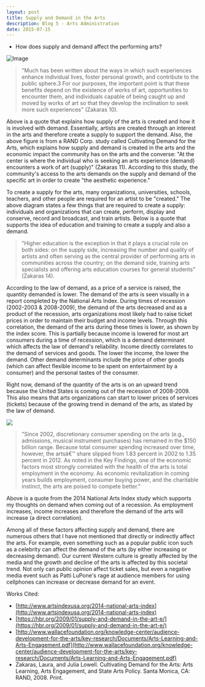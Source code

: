 ```yaml
---
layout: post
title: Supply and Demand in the Arts
description: Blog 5 - Arts Administration
date: 2015-07-15
---
```


* How does supply and demand affect the performing arts?

![Image](https://www.dropbox.com/s/vkego2ks3c81dgq/Screen%20Shot%202015-07-15%20at%2010.55.17%20AM.png?raw=1)

> "Much has been written about the ways in which such experiences enhance individual lives, foster personal growth, and contribute to the public sphere.3 For our purposes, the important point is that these benefits depend on the existence of works of art, opportunities to encounter them, and individuals capable of being caught up and moved by works of art so that they develop the inclination to seek more such experiences" (Zakaras 10). 

Above is a quote that explains how supply of the arts is created and how it is involved with demand. Essentially, artists are created through an interest in the arts and therefore create a supply to support the demand. Also, the above figure is from a RAND Corp. study called Cultivating Demand for the Arts, which explains how supply and demand is created in the arts and the economic impact the community has on the arts and the converse: "At the center is where the individual who is seeking an arts experience (demand) encounters a work of art (supply)" (Zakaras 11). According to this study, the community's access to the arts demands on the supply and demand of the specific art in order to create "the aesthetic experience."

To create a supply for the arts, many organizations, universities, schools, teachers, and other people are required for an artist to be "created." The above diagram states a few things that are required to create a supply: individuals and organizations that can create, perform, display and conserve, record and broadcast, and train artists. Below is a quote that supports the idea of education and training to create a supply and also a demand.

> "Higher education is the exception in that it plays a crucial role on both sides: on the supply side, increasing the number and quality of artists and often serving as the central provider of performing arts in communities across the country; on the demand side, training arts specialists and offering arts education courses for general students" (Zakaras 14). 

According to the law of demand, as a price of a service is raised, the quantity demanded is lower. The demand of the arts is seen visually in a report completed by the National Arts Index. During times of recession (2002-2003 & 2008-2009), the demand of the arts decreased and as a product of the recession, arts organizations most likely had to raise ticket prices in order to maintain their budget and income levels. Through this correlation, the demand of the arts during these times is lower, as shown by the index score. This is partially because income is lowered for most art consumers during a time of recession, which is a demand determinant which affects the law of demand's reliability. Income directly correlates to the demand of services and goods. The lower the income, the lower the demand. Other demand determinants include the price of other goods (which can affect flexible income to be spent on entertainment by a consumer) and the personal tastes of the consumer.

Right now, demand of the quantity of the arts is on an upward trend because the United States is coming out of the recession of 2008-2009. This also means that arts organizations can start to lower prices of services (tickets) because of the growing trend in demand of the arts, as stated by the law of demand.

<img src="https://www.dropbox.com/s/cj5d75h5emaxaci/2012dataNAI.jpg?raw=1">

> "Since 2002, discretionary consumer spending on the arts (e.g., admissions, musical instrument purchases) has remained in the $150 billion range. Because total consumer spending increased over time, however, the artsâ€™ share slipped from 1.83 percent in 2002 to 1.35 percent in 2012. As noted in the Key Findings, one of the economic factors most strongly correlated with the health of the arts is total employment in the economy. As economic revitalization in coming years builds employment, consumer buying power, and the charitable instinct, the arts are poised to compete better."

Above is a quote from the 2014 National Arts Index study which supports my thoughts on demand when coming out of a recession. As employment increases, income increases and therefore the demand of the arts will increase (a direct correlation).

Among all of these factors affecting supply and demand, there are numerous others that I have not mentioned that directly or indirectly affect the arts. For example, even something such as a popular public icon such as a celebrity can affect the demand of the arts (by either increasing or decreasing demand). Our current Western culture is greatly affected by the media and the growth and decline of the arts is affected by this societal trend. Not only can public opinion affect ticket sales, but even a negative media event such as Patti LuPone's rage at audience members for using cellphones can increase or decrease demand for an event.

Works Cited:

* [http://www.artsindexusa.org/2014-national-arts-index](http://www.artsindexusa.org/2014-national-arts-index)
* [https://hbr.org/2009/01/supply-and-demand-in-the-art-e/](https://hbr.org/2009/01/supply-and-demand-in-the-art-e/)
* [http://www.wallacefoundation.org/knowledge-center/audience-development-for-the-arts/key-research/Documents/Arts-Learning-and-Arts-Engagement.pdf](http://www.wallacefoundation.org/knowledge-center/audience-development-for-the-arts/key-research/Documents/Arts-Learning-and-Arts-Engagement.pdf)
* Zakaras, Laura, and Julia Lowell. Cultivating Demand for the Arts: Arts Learning, Arts Engagement, and State Arts Policy. Santa Monica, CA: RAND, 2008. Print.
